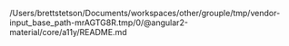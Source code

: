 /Users/brettstetson/Documents/workspaces/other/grouple/tmp/vendor-input_base_path-mrAGTG8R.tmp/0/@angular2-material/core/a11y/README.md